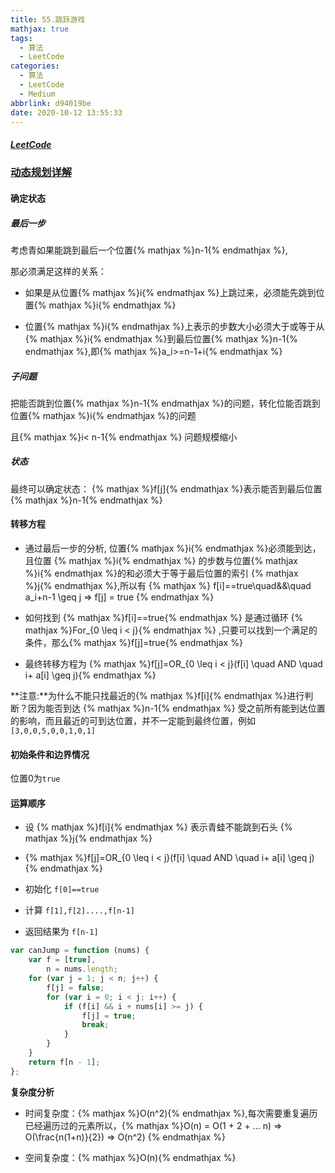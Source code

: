 ```yaml
---
title: 55.跳跃游戏
mathjax: true
tags:
  - 算法
  - LeetCode
categories:
  - 算法
  - LeetCode
  - Medium
abbrlink: d94019be
date: 2020-10-12 13:55:33
---
```


##### [LeetCode](https://leetcode-cn.com/problems/jump-game/)

### [动态规划详解](/posts/68932b1a)

#### 确定状态

##### 最后一步

考虑青如果能跳到最后一个位置{% mathjax %}n-1{% endmathjax %},

那必须满足这样的关系：

+ 如果是从位置{% mathjax %}i{% endmathjax %}上跳过来，必须能先跳到位置{% mathjax %}i{% endmathjax %}

+ 位置{% mathjax %}i{% endmathjax %}上表示的步数大小必须大于或等于从{% mathjax %}i{% endmathjax %}到最后位置{% mathjax %}n-1{% endmathjax %},即{% mathjax %}a_i>=n-1+i{% endmathjax %}

##### 子问题

把能否跳到位置{% mathjax %}n-1{% endmathjax %}的问题，转化位能否跳到位置{% mathjax %}i{% endmathjax %}的问题

且{% mathjax %}i< n-1{% endmathjax %} 问题规模缩小

##### 状态

最终可以确定状态： {% mathjax %}f[j]{% endmathjax %}表示能否到最后位置{% mathjax %}n-1{% endmathjax %}

#### 转移方程

+ 通过最后一步的分析, 位置{% mathjax %}i{% endmathjax %}必须能到达，且位置 {% mathjax %}i{% endmathjax %} 的步数与位置{% mathjax %}i{% endmathjax %}的和必须大于等于最后位置的索引 {% mathjax %}j{% endmathjax %},所以有 {% mathjax %} f[i]==true\quad\&\&\quad a_i+n-1 \geq j => f[j] = true {% endmathjax %}

+ 如何找到 {% mathjax %}f[i]==true{% endmathjax %} 是通过循环 {% mathjax %}For_{0 \leq i < j}{% endmathjax %} ,只要可以找到一个满足的条件，那么{% mathjax %}f[j]=true{% endmathjax %}

+ 最终转移方程为 {% mathjax %}f[j]=OR_{0 \leq i < j}(f[i] \quad AND \quad i+ a[i] \geq j){% endmathjax %}

**注意:**为什么不能只找最近的{% mathjax %}f[i]{% endmathjax %}进行判断？因为能否到达 {% mathjax %}n-1{% endmathjax %} 受之前所有能到达位置的影响，而且最近的可到达位置，并不一定能到最终位置，例如 `[3,0,0,5,0,0,1,0,1]`

#### 初始条件和边界情况

位置0为`true`

#### 运算顺序

+ 设 {% mathjax %}f[i]{% endmathjax %} 表示青蛙不能跳到石头 {% mathjax %}j{% endmathjax %}

+ {% mathjax %}f[j]=OR_{0 \leq i < j}(f[i] \quad AND \quad i+ a[i] \geq j){% endmathjax %}

+ 初始化 `f[0]==true`

+ 计算 `f[1],f[2]....,f[n-1]`

+ 返回结果为 `f[n-1]`

```javascript
var canJump = function (nums) {
    var f = [true],
        n = nums.length;
    for (var j = 1; j < n; j++) {
        f[j] = false;
        for (var i = 0; i < j; i++) {
            if (f[i] && i + nums[i] >= j) {
                f[j] = true;
                break;
            }
        }
    }
    return f[n - 1];
};
```

**复杂度分析**

+ 时间复杂度：{% mathjax %}O(n^2){% endmathjax %},每次需要重复遍历已经遍历过的元素所以，{% mathjax %}O(n) = O(1 + 2 + ... n) => O(\frac{n(1+n)}{2}) => O(n^2) {% endmathjax %}

+ 空间复杂度：{% mathjax %}O(n){% endmathjax %}